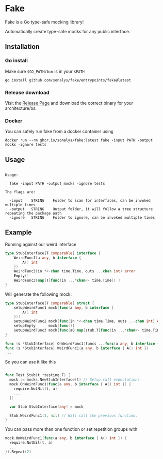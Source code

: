 # Fake

Fake is a Go type-safe mocking library!

Automatically create type-safe mocks for any public interface.

## Installation

### Go install

Make sure `$GO_PATH/bin` is in your `$PATH`

`go install github.com/sonalys/fake/entrypoints/fake@latest`

### Release download

Visit the [Release Page](https://github.com/sonalys/fake/releases) and download the correct binary for your architecture/os.

### Docker

You can safely run fake from a docker container using

`docker run --rm ghcr.io/sonalys/fake:latest fake -input PATH -output mocks -ignore tests`

## Usage

```

Usage:

  fake -input PATH -output mocks -ignore tests

The flags are:

  -input    STRING    Folder to scan for interfaces, can be invoked multiple times
  -output   STRING    Output folder, it will follow a tree structure repeating the package path
  -ignore   STRING    Folder to ignore, can be invoked multiple times
```


## Example

Running against our weird interface

```go
type StubInterface[T comparable] interface {
	WeirdFunc1(a any, b interface {
		A() int
	})
	WeirdFunc2(in *<-chan time.Time, outs ...chan int) error
	Empty()
	WeirdFunc3(map[T]func(in ...*chan<- time.Time)) T
}
```

Will generate the following mock:

```go
type StubInterface[T comparable] struct {
	setupWeirdFunc1 mock[func(a any, b interface {
		A() int
	})]
	setupWeirdFunc2 mock[func(in *<-chan time.Time, outs ...chan int) error]
	setupEmpty      mock[func()]
	setupWeirdFunc3 mock[func(a0 map[stub.T]func(in ...*chan<- time.Time)) stub.T]
}

func (s *StubInterface) OnWeirdFunc1(funcs ...func(a any, b interface { A() int })) Config
func (s *StubInterface) WeirdFunc1(a any, b interface { A() int })
...
```

So you can use it like this

```go

func Test_Stub(t *testing.T) {
  mock := mocks.NewStubInterface(t) // Setup call expectations
  mock.OnWeirdFunc1(func(a any, b interface { A() int }) {
    require.NotNil(t, a)
    ...
  })

  var Stub StubInterface[any] = mock

  Stub.WeirdFunc1(1, nil) // Will call the previous function.
}
```

You can pass more than one function or set repetition groups with

```go
mock.OnWeirdFunc1(func(a any, b interface { A() int }) {
  require.NotNil(t, a)
  ...
}).Repeat(2)
```